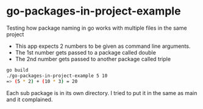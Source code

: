 # go-packages-in-project-example

Testing how package naming in go works with multiple files in the same project

- This app expects 2 numbers to be given as command line arguments.
- The 1st number gets passed to a package called double
- The 2nd number gets passed to another package called triple

```bash
go build
./go-packages-in-project-example 5 10
=> (5 * 2) + (10 * 3) = 20
```

Each sub package is in its own directory. I tried to put it in the same as main and it complained.
